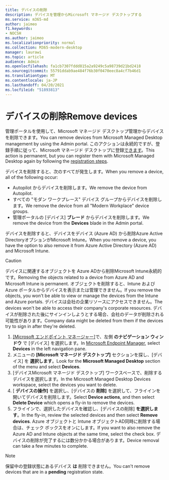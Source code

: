 ```yaml
---
title: デバイスの削除
description: デバイスを管理からMicrosoft マネージド デスクトップする
ms.service: m365-md
author: jaimeo
f1.keywords:
- NOCSH
ms.author: jaimeo
ms.localizationpriority: normal
ms.collection: M365-modern-desktop
manager: laurawi
ms.topic: article
audience: Admin
ms.openlocfilehash: fa1cb7307fddd815a2a9249c5a98739d21bd2418
ms.sourcegitcommit: 55791ddab9ae484f76b30f0470eec8a4cf7b46d1
ms.translationtype: MT
ms.contentlocale: ja-JP
ms.lasthandoff: 04/20/2021
ms.locfileid: "51893813"
---
```

# <a name="remove-devices"></a><span data-ttu-id="32616-103">デバイスの削除</span><span class="sxs-lookup"><span data-stu-id="32616-103">Remove devices</span></span>

<span data-ttu-id="32616-104">管理ポータルを使用して、Microsoft マネージド デスクトップ管理からデバイスを削除できます。</span><span class="sxs-lookup"><span data-stu-id="32616-104">You can remove devices from Microsoft Managed Desktop management by using the Admin portal.</span></span> <span data-ttu-id="32616-105">このアクションは永続的ですが、登録手順に従って、Microsoft マネージド デスクトップに登録[できます](../get-started/register-devices-self.md)。</span><span class="sxs-lookup"><span data-stu-id="32616-105">This action is permanent, but you can register them with Microsoft Managed Desktop again by following the [registration steps](../get-started/register-devices-self.md).</span></span>

<span data-ttu-id="32616-106">デバイスを削除すると、次のすべてが発生します。</span><span class="sxs-lookup"><span data-stu-id="32616-106">When you remove a device, all of the following occur:</span></span>

- <span data-ttu-id="32616-107">Autopilot からデバイスを削除します。</span><span class="sxs-lookup"><span data-stu-id="32616-107">We remove the device from Autopilot.</span></span>
- <span data-ttu-id="32616-108">すべての "モダン ワークプレース" デバイス グループからデバイスを削除します。</span><span class="sxs-lookup"><span data-stu-id="32616-108">We remove the device from  all "Modern Workplace" device groups.</span></span>
- <span data-ttu-id="32616-109">管理ポータルの [デバイス] **ブレード** からデバイスを削除します。</span><span class="sxs-lookup"><span data-stu-id="32616-109">We remove the device from the **Devices** blade in the Admin portal.</span></span>

<span data-ttu-id="32616-110">デバイスを削除すると、デバイスをデバイス (Azure AD) から削除Azure Active DirectoryオプションがMicrosoft Intune。</span><span class="sxs-lookup"><span data-stu-id="32616-110">When you remove a device, you have the option to also remove it from Azure Active Directory (Azure AD) and Microsoft Intune.</span></span>
 
> [!CAUTION]
> <span data-ttu-id="32616-111">デバイスに関連するオブジェクトを Azure ADから削除Microsoft Intune永続的です。</span><span class="sxs-lookup"><span data-stu-id="32616-111">Removing the objects related to a device from Azure AD and Microsoft Intune is permanent.</span></span> <span data-ttu-id="32616-112">オブジェクトを削除すると、Intune および Azure ポータルからデバイスを表示または管理できません。</span><span class="sxs-lookup"><span data-stu-id="32616-112">If you remove the objects, you won't be able to view or manage the devices from the Intune and Azure portals.</span></span> <span data-ttu-id="32616-113">デバイスは会社の企業リソースにアクセスできません。</span><span class="sxs-lookup"><span data-stu-id="32616-113">The devices won't be able to access their company's corporate resources.</span></span> <span data-ttu-id="32616-114">デバイスが削除された後にサインインしようとする場合、会社のデータが削除される可能性があります。</span><span class="sxs-lookup"><span data-stu-id="32616-114">Company data might be deleted from them if the devices try to sign in after they're deleted.</span></span>

1. <span data-ttu-id="32616-115">[[Microsoft エンドポイント マネージャー]](https://endpoint.microsoft.com/)で、左側 **のナビゲーション ウィンドウ** で [デバイス] を選択します。</span><span class="sxs-lookup"><span data-stu-id="32616-115">In [Microsoft Endpoint Manager](https://endpoint.microsoft.com/), select **Devices** in the left navigation pane.</span></span>
2. <span data-ttu-id="32616-116">メニューの **[Microsoft マネージド デスクトップ]** セクションを探し、[デバイス] を **選択します**。</span><span class="sxs-lookup"><span data-stu-id="32616-116">Look for the **Microsoft Managed Desktop** section of the menu and select **Devices**.</span></span>
3. <span data-ttu-id="32616-117">[デバイスMicrosoft マネージド デスクトップ] ワークスペースで、削除するデバイスを選択します。</span><span class="sxs-lookup"><span data-stu-id="32616-117">In the Microsoft Managed Desktop Devices workspace, select the devices you want to delete.</span></span>
4. <span data-ttu-id="32616-118">[ **デバイスの操作]** を選択し、[デバイスの **削除]** を選択して、フライインを開いてデバイスを削除します。</span><span class="sxs-lookup"><span data-stu-id="32616-118">Select **Device actions**, and then select **Delete Device** which opens a fly-in to remove the devices.</span></span>
5. <span data-ttu-id="32616-119">フライインで、選択したデバイスを確認し、[デバイスの削除] **を選択します**。</span><span class="sxs-lookup"><span data-stu-id="32616-119">In the fly-in, review the selected devices and then select **Remove devices**.</span></span> <span data-ttu-id="32616-120">Azure オブジェクトと Intune オブジェクトAD同時に削除する場合は、チェック ボックスをオンにします。</span><span class="sxs-lookup"><span data-stu-id="32616-120">If you want to also remove the Azure AD and Intune objects at the same time, select the check box.</span></span> <span data-ttu-id="32616-121">デバイスの削除が完了するには数分かかる場合があります。</span><span class="sxs-lookup"><span data-stu-id="32616-121">Device removal can take a few minutes to complete.</span></span>

> [!NOTE]
> <span data-ttu-id="32616-122">保留中の登録状態にあるデバイス **は** 削除できません。</span><span class="sxs-lookup"><span data-stu-id="32616-122">You can't remove devices that are in a **pending** registration state.</span></span>